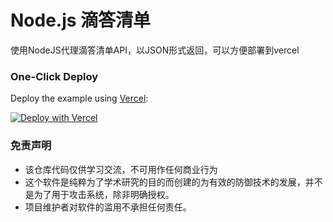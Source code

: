# Node.js 滴答清单

使用NodeJS代理滴答清单API，以JSON形式返回，可以方便部署到vercel

### One-Click Deploy

Deploy the example using [Vercel](https://vercel.com?utm_source=github&utm_medium=readme&utm_campaign=vercel-examples):

[![Deploy with Vercel](https://vercel.com/button)](https://vercel.com/new/git/external?repository-url=https://github.com/jichangee/node-dida365&env=USERNAME&env=PASSWORD&project-name=node-dida365&repository-name=node-dida365)

### 免责声明

 - 该仓库代码仅供学习交流，不可用作任何商业行为
 - 这个软件是纯粹为了学术研究的目的而创建的为有效的防御技术的发展，并不是为了用于攻击系统，除非明确授权。
 - 项目维护者对软件的滥用不承担任何责任。
